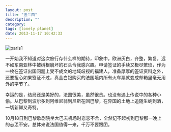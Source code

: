 ```yaml
---
layout: post
title: "法兰西"
description: ""
category: 
tags: [lonely planet]
date: 2013-11-17 10:42:33
---
```


![paris1](http://interbbs.b0.upaiyun.com/france/paris_1.jpg)

一开始我不知道对这次旅行存什么样的期待，印象中，欧洲灰白，齐整，繁复，远不如东南亚林中被树根崩坏的石头令我感兴趣。申请签证的手续又极尽繁琐，作为一枚在签证出国问题上受不成文的地域歧视的福建人，准备厚厚的签证资料之外，还要担心如果签证不过，真金白银购买的法国境内所有火车票就变成邮箱里毫无用外的字节了。  

幸运的是，结局还是美好的，法国很美，虽然很贵。也没有遇上传说中的各种小偷。从巴黎到波尔多到阿维尼翁到尼斯在回巴黎，在异国的土地上追随生蚝到酒，一切新鲜又奇特。

10月18日到巴黎歌剧院坐大巴去机场时恋恋不舍，全然记不起初到巴黎那一晚上的忐忑不安。总体来说法国值得一来，千万不要跟团。

